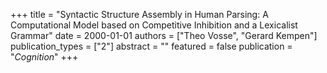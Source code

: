+++
title = "Syntactic Structure Assembly in Human Parsing: A Computational Model based on Competitive Inhibition and a Lexicalist Grammar"
date = 2000-01-01
authors = ["Theo Vosse", "Gerard Kempen"]
publication_types = ["2"]
abstract = ""
featured = false
publication = "*Cognition*"
+++

